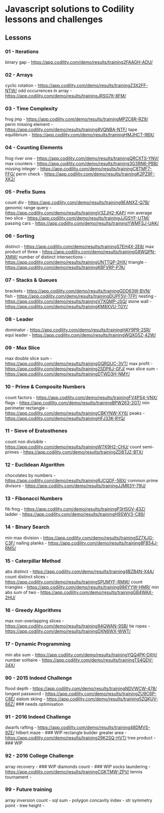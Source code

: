 # Javascript solutions to Codility lessons and challenges

## Lessons
### 01 - Iterations
binary gap - https://app.codility.com/demo/results/training2FAAGH-ADU/

### 02 - Arrays
cyclic rotation - https://app.codility.com/demo/results/trainingZ3X2FF-NTW/
odd occurrences in array - https://app.codility.com/demo/results/trainingJRSG7K-8FM/

### 03 - Time Complexity
frog jmp - https://app.codility.com/demo/results/trainingMPZC8R-RZ9/
perm missing element - https://app.codility.com/demo/results/training8VQNBA-NTF/
tape equilibrium - https://app.codility.com/demo/results/trainingHMJHCT-9BX/

### 04 - Counting Elements
frog river one - https://app.codility.com/demo/results/trainingQRCXTS-YNV/
max counters - https://app.codility.com/demo/results/training3G3RN6-PBB/
missing integer - https://app.codility.com/demo/results/trainingC8TMF7-FFG/
perm check - https://app.codility.com/demo/results/trainingK2PZ9F-XK2/

### 05 - Prefix Sums
count div - https://app.codility.com/demo/results/training9EANXZ-Q7B/
genomic range query - https://app.codility.com/demo/results/trainingV3ZJH2-KAP/
min average two slice - https://app.codility.com/demo/results/trainingJJGSYF-UTM/
passing cars - https://app.codility.com/demo/results/trainingYWMFSJ-UAK/

### 06 - Sorting
distinct - https://app.codility.com/demo/results/trainingS7EH4X-2E8/
max product of three - https://app.codility.com/demo/results/trainingG8WQPN-XMW/
number of distinct intersections - https://app.codility.com/demo/results/trainingUNTTQP-2HX/
triangle - https://app.codility.com/demo/results/trainingKBFVRP-P7A/

### 07 - Stacks & Queues
brackets - https://app.codility.com/demo/results/trainingGDD63W-BVN/
fish - https://app.codility.com/demo/results/trainingDUPF5V-TFP/
nesting - https://app.codility.com/demo/results/trainingV7XQMP-JSQ/
stone wall - https://app.codility.com/demo/results/trainingKM8XVU-TGY/

### 08 - Leader
dominator - https://app.codility.com/demo/results/trainingHAY9PR-2SR/
equi leader - https://app.codility.com/demo/results/trainingWQXG5Z-42W/

### 09 - Max Slice
max double slice sum - https://app.codility.com/demo/results/trainingGQRQUC-3VT/
max profit - https://app.codility.com/demo/results/training2SDP6J-GFJ/
max slice sum - https://app.codility.com/demo/results/trainingDTWD3H-NMY/

### 10 - Prime & Composite Numbers
count factors - https://app.codility.com/demo/results/trainingFV4PS4-VNX/
flags - https://app.codility.com/demo/results/trainingBPW263-2GT/
min perimeter rectangle - https://app.codility.com/demo/results/trainingCBKYNW-XY6/
peaks - https://app.codility.com/demo/results/trainingHFJ33K-RYQ/

### 11 - Sieve of Eratosthenes
count non divisible - https://app.codility.com/demo/results/trainingWTK9H2-CHU/
count semi-primes - https://app.codility.com/demo/results/trainingZD8TJZ-BTX/

### 12 - Euclidean Algorithm
chocolates by numbers - https://app.codility.com/demo/results/trainingRJCQDF-5BX/
common prime divisors - https://app.codility.com/demo/results/trainingJJMR3Y-79U/

### 13 - Fibonacci Numbers
fib frog - https://app.codility.com/demo/results/trainingP3HSGV-43Z/
ladder - https://app.codility.com/demo/results/trainingH9SWV3-C89/

### 14 - Binary Search
min max division - https://app.codility.com/demo/results/trainingSZ7XJG-C3F/
nailing planks - https://app.codility.com/demo/results/training8FB54J-RMS/

### 15 - Caterpillar Method
abs distinct - https://app.codility.com/demo/results/training4BZB4N-X4A/
count distinct slices - https://app.codility.com/demo/results/trainingSPUMYF-RMW/
count triangles - https://app.codility.com/demo/results/training986YYW-HMR/
min abs sum of two - https://app.codility.com/demo/results/trainingGB4WAX-2HU/

### 16 - Greedy Algorithms
max non-overlapping slices - https://app.codility.com/demo/results/training94QWAN-9SB/
tie ropes - https://app.codility.com/demo/results/trainingDXN6WX-WWT/

### 17 - Dynamic Programming
min abs sum - https://app.codility.com/demo/results/trainingYQQ4PK-DXH/
number solitaire - https://app.codility.com/demo/results/trainingTS4QDV-34X/

### 90 - 2015 Indeed Challenge
flood depth - https://app.codility.com/demo/results/trainingNDVWCW-478/
longest password - https://app.codility.com/demo/results/trainingZU9C6P-C8E/
slalom skiing - https://app.codility.com/demo/results/training5ZQKUV-66Z/ ### needs optimisation

### 91 - 2016 Indeed Challenge
dwarfs rafting - https://app.codility.com/demo/results/training48DMVS-9ZE/
hilbert maze - ### WIP
rectangle builder greater area - https://app.codility.com/demo/results/training29K2SQ-HVT/
tree product - ### WIP

### 92 - 2016 College Challenge
array recovery - ### WIP
diamonds count - ### WIP
socks laundering - https://app.codility.com/demo/results/trainingCGKTMW-ZPV/
tennis tournament - 

### 99 - Future training
array inversion count - 
sql sum - 
polygon concavity index - 
str symmetry point - 
tree height - 
